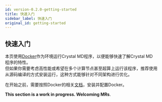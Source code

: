```yaml
---
id: version-0.2.0-getting-started
title: 快速入门
sidebar_label: 快速入门
original_id: getting-started
---
```


## 快速入门

本页使用[Docker](https://docs.docker.com/)作为环境运行Crystal MD程序，以便能够快速了解Crystal MD 程序的特性。  
但如果你需要考虑高性能或希望在多个计算节点甚至超算上运行该程序，推荐使用从源码编译的方式安装运行，这种方式能够针对不同架构进行优化。

在开始之前，需要按照Docker的相关[文档](https://docs.docker.com/)，安装并配置Docker。

**This section is a work in progress. Welcoming MRs**.